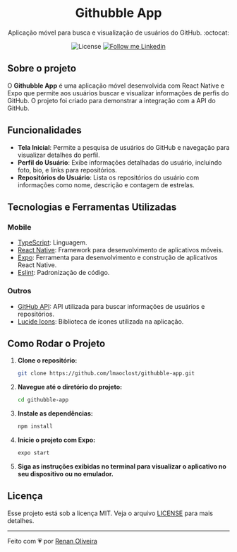 <h1 align="center">
  Githubble App
</h1>

<p align="center">Aplicação móvel para busca e visualização de usuários do GitHub. :octocat:</p>

<p align="center">
  <img alt="License" src="https://img.shields.io/badge/license-MIT-191A1E">
  <a href="https://www.linkedin.com/in/renansmoliveira/">
    <img alt="Follow me Linkedin" src="https://img.shields.io/badge/LinkedIn-0077B5?style=for-the-badge&logo=linkedin&logoColor=white">
  </a>
</p>

## Sobre o projeto

O **Githubble App** é uma aplicação móvel desenvolvida com React Native e Expo que permite aos usuários buscar e visualizar informações de perfis do GitHub. O projeto foi criado para demonstrar a integração com a API do GitHub.

## Funcionalidades

- **Tela Inicial**: Permite a pesquisa de usuários do GitHub e navegação para visualizar detalhes do perfil.
- **Perfil do Usuário**: Exibe informações detalhadas do usuário, incluindo foto, bio, e links para repositórios.
- **Repositórios do Usuário**: Lista os repositórios do usuário com informações como nome, descrição e contagem de estrelas.

## Tecnologias e Ferramentas Utilizadas

### Mobile

- [TypeScript](https://www.typescriptlang.org/): Linguagem.
- [React Native](https://reactnative.dev/): Framework para desenvolvimento de aplicativos móveis.
- [Expo](https://expo.dev/): Ferramenta para desenvolvimento e construção de aplicativos React Native.
- [Eslint](https://eslint.org/): Padronização de código.

### Outros

- [GitHub API](https://docs.github.com/en/rest): API utilizada para buscar informações de usuários e repositórios.
- [Lucide Icons](https://lucide.dev/): Biblioteca de ícones utilizada na aplicação.

## Como Rodar o Projeto

1. **Clone o repositório:**

   ```bash
   git clone https://github.com/lmaoclost/githubble-app.git
   ```

2. **Navegue até o diretório do projeto:**

   ```bash
   cd githubble-app
   ```

3. **Instale as dependências:**

   ```bash
   npm install
   ```

4. **Inicie o projeto com Expo:**

   ```bash
   expo start
   ```

5. **Siga as instruções exibidas no terminal para visualizar o aplicativo no seu dispositivo ou no emulador.**

## Licença

Esse projeto está sob a licença MIT. Veja o arquivo [LICENSE](https://github.com/lmaoclost/githubble-app/blob/master/LICENSE) para mais detalhes.

---

Feito com :heartpulse: por [Renan Oliveira](https://github.com/lmaoclost)
